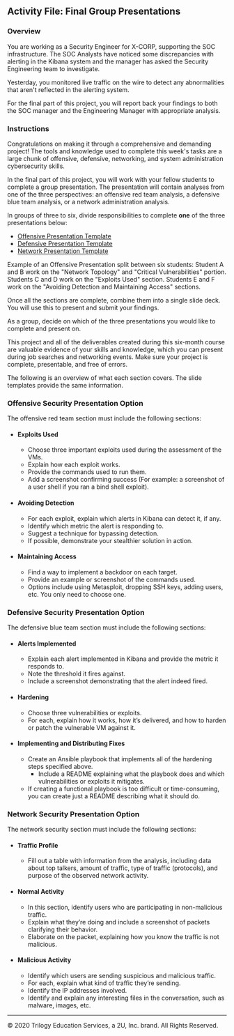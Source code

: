 ## Activity File: Final Group Presentations

### Overview

You are working as a Security Engineer for X-CORP, supporting the SOC infrastructure. The SOC Analysts have noticed some discrepancies with alerting in the Kibana system and the manager has asked the Security Engineering team to investigate. 

Yesterday, you monitored live traffic on the wire to detect any abnormalities that aren't reflected in the alerting system. 

For the final part of this project, you will report back your findings to both the SOC manager and the Engineering Manager with appropriate analysis.

### Instructions

Congratulations on making it through a comprehensive and demanding project! The tools and knowledge used to complete this week's tasks are a large chunk of offensive, defensive, networking, and system administration cybersecurity skills. 

In the final part of this project, you will work with your fellow students to complete a group presentation. The presentation will contain analyses from one of the three perspectives: an offensive red team analysis, a defensive blue team analysis, or a network administration analysis. 

In groups of three to six, divide responsibilities to complete **one** of the three presentations below:

- [Offensive Presentation Template](https://docs.google.com/presentation/d/19ouk_AS16V-f1KiJ3FTnNpJ4SJn1QQG3vkKukEN1NvU/edit#slide=id.g630a814dc5_0_53) 
- [Defensive Presentation Template](https://docs.google.com/presentation/d/1LP9TBdUYlWut3Qu4Czf618i-kg_qjjxkbnWLNTSdJBk/edit#slide=id.g630a814dc5_0_53)
- [Network Presentation Template](https://docs.google.com/presentation/d/1LLh9dyrXNkWLqcsOnu5C_LOFDm_1EuKSf7y-Z7DwXn8/edit#slide=id.g630a814dc5_0_53)

Example of an Offensive Presentation split between six students: Student A and B work on the "Network Topology" and "Critical Vulnerabilities" portion. Students C and D work on the "Exploits Used" section. Students E and F work on the "Avoiding Detection and Maintaining Access" sections. 

Once all the sections are complete, combine them into a single slide deck. You will use this to present and submit your findings. 

As a group, decide on which of the three presentations you would like to complete and present on.

This project and all of the deliverables created during this six-month course are valuable evidence of your skills and knowledge, which you can present during job searches and networking events. Make sure your project is complete, presentable, and free of errors.

The following is an overview of what each section covers. The slide templates provide the same information. 

### Offensive Security Presentation Option

The offensive red team section must include the following sections:

- #### Exploits Used
  - Choose three important exploits used during the assessment of the VMs. 
  - Explain how each exploit works.
  - Provide the commands used to run them. 
  - Add a screenshot confirming success (For example: a screenshot of a user shell if you ran a bind shell exploit).

- #### Avoiding Detection
  - For each exploit, explain which alerts in Kibana can detect it, if any.
  - Identify which metric the alert is responding to.
  - Suggest a technique for bypassing detection.
  - If possible, demonstrate your stealthier solution in action.

- #### Maintaining Access
  - Find a way to implement a backdoor on each target.
  - Provide an example or screenshot of the commands used. 
  - Options include using Metasploit, dropping SSH keys, adding users, etc. You only need to choose one.

### Defensive Security Presentation Option

The defensive blue team section must include the following sections:

- #### Alerts Implemented
  - Explain each alert implemented in Kibana and provide the metric it responds to.
  - Note the threshold it fires against.
  - Include a screenshot demonstrating that the alert indeed fired.

- #### Hardening
  - Choose three vulnerabilities or exploits. 
  - For each, explain how it works, how it’s delivered, and how to harden or patch the vulnerable VM against it. 

- #### Implementing and Distributing Fixes
  - Create an Ansible playbook that implements all of the hardening steps specified above. 
    - Include a README explaining what the playbook does and which vulnerabilities or exploits it mitigates.
  - If creating a functional playbook is too difficult or time-consuming, you can create just a README describing what it should do.

### Network Security Presentation Option

The network security section must include the following sections:

- #### Traffic Profile
  - Fill out a table with information from the analysis, including data about top talkers, amount of traffic, type of traffic (protocols), and purpose of the observed network activity.

- #### Normal Activity
  - In this section, identify users who are participating in non-malicious traffic. 
  - Explain what they’re doing and include a screenshot of packets clarifying their behavior. 
  - Elaborate on the packet, explaining how you know the traffic is not malicious.

- #### Malicious Activity
  - Identify which users are sending suspicious and malicious traffic.
  - For each, explain what kind of traffic they’re sending.
  - Identify the IP addresses involved.
  - Identify and explain any interesting files in the conversation, such as malware, images, etc.

---
© 2020 Trilogy Education Services, a 2U, Inc. brand. All Rights Reserved.   
